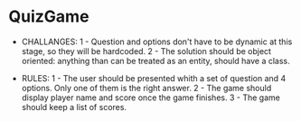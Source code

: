 # QuizGame

- CHALLANGES:
1 - Question and options don't have to be dynamic at this stage, so they will be hardcoded.
2 - The solution should be object oriented: anything than can be treated as an entity, should have a class.

- RULES:
1 - The user should be presented whith a set of question and 4 options. Only one of them is the right answer.
2 - The game should display player name and score once the game finishes.
3 - The game should keep a list of scores.
